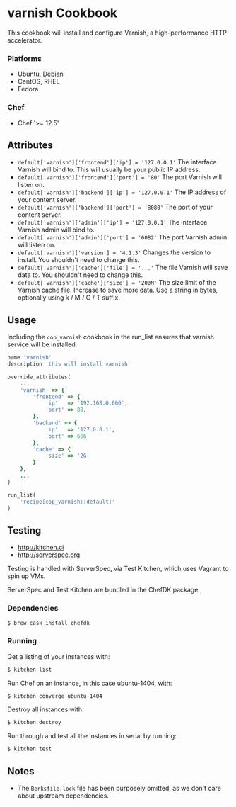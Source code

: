 # varnish Cookbook
This cookbook will install and configure Varnish, a high-performance HTTP accelerator.

### Platforms
- Ubuntu, Debian
- CentOS, RHEL
- Fedora

### Chef
- Chef '>= 12.5'

## Attributes
* `default['varnish']['frontend']['ip'] = '127.0.0.1'` The interface Varnish will bind to.  This will usually be your public IP address.
* `default['varnish']['frontend']['port'] = '80'` The port Varnish will listen on.
* `default['varnish']['backend']['ip'] = '127.0.0.1'` The IP address of your content server.
* `default['varnish']['backend']['port'] = '8080'` The port of your content server.
* `default['varnish']['admin']['ip'] = '127.0.0.1'` The interface Varnish admin will bind to.
* `default['varnish']['admin']['port'] = '6082'` The port Varnish admin will listen on.
* `default['varnish']['version'] = '4.1.3'` Changes the version to install. You shouldn't need to change this.
* `default['varnish']['cache']['file'] = '...'` The file Varnish will save data to. You shouldn't need to change this.
* `default['varnish']['cache']['size'] = '200M'` The size limit of the Varnish cache file. Increase to save more data. Use a string in bytes, optionally using k / M / G / T suffix.

## Usage
Including the `cop_varnish` cookbook in the run_list ensures that varnish
service will be installed.

```ruby
name 'varnish'
description 'this will install varnish'

override_attributes(
    ...
    'varnish' => {
        'frontend' => {
            'ip'   => '192.168.0.666',
            'port' => 80,
        },
        'backend' => {
            'ip'   => '127.0.0.1',
            'port' => 666
        },
        'cache' => {
            'size' => '2G'
        }
    },
    ...
)

run_list(
    'recipe[cop_varnish::default]'
)
```

## Testing
* http://kitchen.ci
* http://serverspec.org

Testing is handled with ServerSpec, via Test Kitchen, which uses Vagrant to spin up VMs.

ServerSpec and Test Kitchen are bundled in the ChefDK package.

### Dependencies
```bash
$ brew cask install chefdk
```

### Running
Get a listing of your instances with:

```bash
$ kitchen list
```

Run Chef on an instance, in this case ubuntu-1404, with:

```bash
$ kitchen converge ubuntu-1404
```

Destroy all instances with:

```bash
$ kitchen destroy
```

Run through and test all the instances in serial by running:

```bash
$ kitchen test
```

## Notes
* The `Berksfile.lock` file has been purposely omitted, as we don't care about upstream dependencies.
